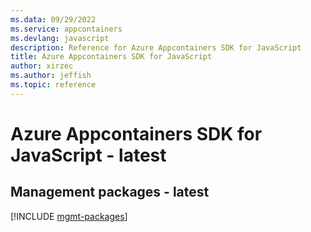 ```yaml
---
ms.data: 09/29/2022
ms.service: appcontainers
ms.devlang: javascript
description: Reference for Azure Appcontainers SDK for JavaScript
title: Azure Appcontainers SDK for JavaScript
author: xirzec
ms.author: jeffish
ms.topic: reference
---
```

# Azure Appcontainers SDK for JavaScript - latest

## Management packages - latest
[!INCLUDE [mgmt-packages](appcontainers-mgmt-index.md)]